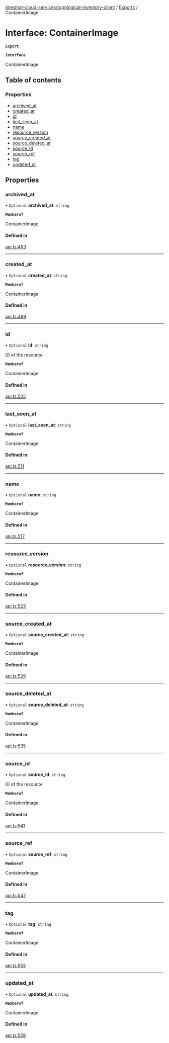[@redhat-cloud-services/topological-inventory-client](../README.md) / [Exports](../modules.md) / ContainerImage

# Interface: ContainerImage

**`Export`**

**`Interface`**

ContainerImage

## Table of contents

### Properties

- [archived\_at](ContainerImage.md#archived_at)
- [created\_at](ContainerImage.md#created_at)
- [id](ContainerImage.md#id)
- [last\_seen\_at](ContainerImage.md#last_seen_at)
- [name](ContainerImage.md#name)
- [resource\_version](ContainerImage.md#resource_version)
- [source\_created\_at](ContainerImage.md#source_created_at)
- [source\_deleted\_at](ContainerImage.md#source_deleted_at)
- [source\_id](ContainerImage.md#source_id)
- [source\_ref](ContainerImage.md#source_ref)
- [tag](ContainerImage.md#tag)
- [updated\_at](ContainerImage.md#updated_at)

## Properties

### archived\_at

• `Optional` **archived\_at**: `string`

**`Memberof`**

ContainerImage

#### Defined in

[api.ts:493](https://github.com/RedHatInsights/javascript-clients/blob/master/packages/topological-inventory/api.ts#L493)

___

### created\_at

• `Optional` **created\_at**: `string`

**`Memberof`**

ContainerImage

#### Defined in

[api.ts:499](https://github.com/RedHatInsights/javascript-clients/blob/master/packages/topological-inventory/api.ts#L499)

___

### id

• `Optional` **id**: `string`

ID of the resource

**`Memberof`**

ContainerImage

#### Defined in

[api.ts:505](https://github.com/RedHatInsights/javascript-clients/blob/master/packages/topological-inventory/api.ts#L505)

___

### last\_seen\_at

• `Optional` **last\_seen\_at**: `string`

**`Memberof`**

ContainerImage

#### Defined in

[api.ts:511](https://github.com/RedHatInsights/javascript-clients/blob/master/packages/topological-inventory/api.ts#L511)

___

### name

• `Optional` **name**: `string`

**`Memberof`**

ContainerImage

#### Defined in

[api.ts:517](https://github.com/RedHatInsights/javascript-clients/blob/master/packages/topological-inventory/api.ts#L517)

___

### resource\_version

• `Optional` **resource\_version**: `string`

**`Memberof`**

ContainerImage

#### Defined in

[api.ts:523](https://github.com/RedHatInsights/javascript-clients/blob/master/packages/topological-inventory/api.ts#L523)

___

### source\_created\_at

• `Optional` **source\_created\_at**: `string`

**`Memberof`**

ContainerImage

#### Defined in

[api.ts:529](https://github.com/RedHatInsights/javascript-clients/blob/master/packages/topological-inventory/api.ts#L529)

___

### source\_deleted\_at

• `Optional` **source\_deleted\_at**: `string`

**`Memberof`**

ContainerImage

#### Defined in

[api.ts:535](https://github.com/RedHatInsights/javascript-clients/blob/master/packages/topological-inventory/api.ts#L535)

___

### source\_id

• `Optional` **source\_id**: `string`

ID of the resource

**`Memberof`**

ContainerImage

#### Defined in

[api.ts:541](https://github.com/RedHatInsights/javascript-clients/blob/master/packages/topological-inventory/api.ts#L541)

___

### source\_ref

• `Optional` **source\_ref**: `string`

**`Memberof`**

ContainerImage

#### Defined in

[api.ts:547](https://github.com/RedHatInsights/javascript-clients/blob/master/packages/topological-inventory/api.ts#L547)

___

### tag

• `Optional` **tag**: `string`

**`Memberof`**

ContainerImage

#### Defined in

[api.ts:553](https://github.com/RedHatInsights/javascript-clients/blob/master/packages/topological-inventory/api.ts#L553)

___

### updated\_at

• `Optional` **updated\_at**: `string`

**`Memberof`**

ContainerImage

#### Defined in

[api.ts:559](https://github.com/RedHatInsights/javascript-clients/blob/master/packages/topological-inventory/api.ts#L559)
